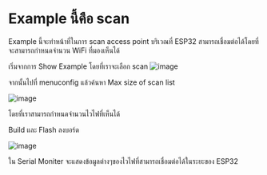 # Example นี้คือ scan
Example นี้จะทำหน้าที่ในการ scan access point บริเวณที่ ESP32 สามารถเชื่อมต่อได้โดยที่จะสามารถกำหนดจำนวน WiFi ที่มองเห็นได้

เริ่มจากการ Show Example โดยที่เราจะเลือก scan
![image](https://github.com/user-attachments/assets/268319ca-de7c-49e8-9f83-d66e1c8af63b)

จากนั้นไปที่ menuconfig แล้วค้นหา Max size of scan list

![image](https://github.com/user-attachments/assets/039ee5e9-8c89-47b9-85fd-b52a1d3578be)

โดยที่เราสามารถกำหนดจำนวนไวไฟที่เห็นได้

Build และ Flash ลงบอร์ด

![image](https://github.com/user-attachments/assets/54ea5088-01aa-4abb-8512-d3764fbbb863)

ใน Serial Moniter จะแสดงข้อมูลต่างๆของไวไฟที่สามารถเชื่อมต่อได้ในระยะของ ESP32
